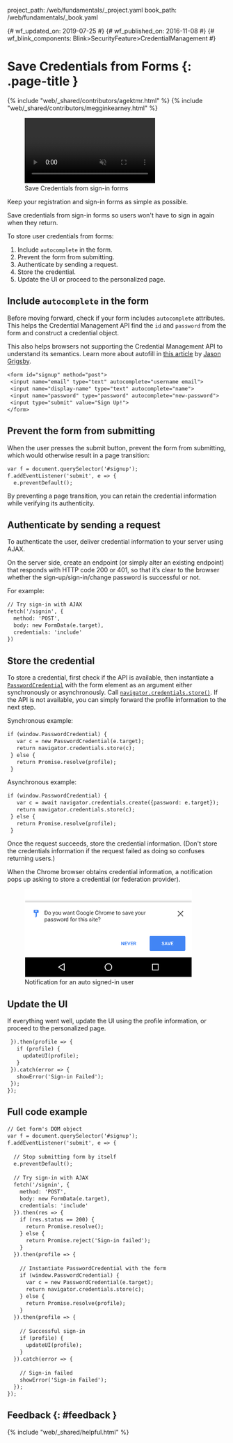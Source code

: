 project_path: /web/fundamentals/_project.yaml
book_path: /web/fundamentals/_book.yaml

{# wf_updated_on: 2019-07-25 #}
{# wf_published_on: 2016-11-08 #}
{# wf_blink_components: Blink>SecurityFeature>CredentialManagement #}

# Save Credentials from Forms {: .page-title }

{% include "web/_shared/contributors/agektmr.html" %}
{% include "web/_shared/contributors/megginkearney.html" %}

<div class="attempt-right">
  <figure>
    <video src="animations/credential-management-smaller.mov"
           style="max-height: 400px;" autoplay muted loop controls></video>
    <figcaption>Save Credentials from sign-in forms</figcaption>
  </figure>
</div>

Keep your registration and sign-in forms as simple as possible.

Save credentials from sign-in forms
so users won't have to sign in again when they return.

To store user credentials from forms:

1. Include `autocomplete` in the form.
2. Prevent the form from submitting.
3. Authenticate by sending a request.
4. Store the credential.
5. Update the UI or proceed to the personalized page.

## Include `autocomplete` in the form

Before moving forward,
check if your form includes `autocomplete` attributes.
This helps the Credential Management API find the `id` and `password`
from the form and construct a credential object.

This also helps browsers not supporting the Credential Management API
to understand its semantics.
Learn more about autofill in
[this article](https://cloudfour.com/thinks/autofill-what-web-devs-should-know-but-dont/) by
[Jason Grigsby](https://medium.com/@grigs).

    <form id="signup" method="post">
     <input name="email" type="text" autocomplete="username email">
     <input name="display-name" type="text" autocomplete="name">
     <input name="password" type="password" autocomplete="new-password">
     <input type="submit" value="Sign Up!">
    </form>

## Prevent the form from submitting

When the user presses the submit button, prevent the form from submitting, which would otherwise
result in a page transition:

    var f = document.querySelector('#signup');
    f.addEventListener('submit', e => {
      e.preventDefault();

By preventing a page transition,
you can retain the credential information while verifying its authenticity.

## Authenticate by sending a request

To authenticate the user, deliver credential information to your server using AJAX.

On the server side, create an endpoint (or simply alter an existing endpoint)
that responds with HTTP code 200 or 401, so that it’s clear to the browser
whether the sign-up/sign-in/change password is successful or not.

For example:

    // Try sign-in with AJAX
    fetch('/signin', {
      method: 'POST',
      body: new FormData(e.target),
      credentials: 'include'
    })

## Store the credential

To store a credential, first check if the API is available,
then instantiate a
[`PasswordCredential`](https://developer.mozilla.org/en-US/docs/Web/API/PasswordCredential)
with the form element as an argument
either synchronously or asynchronously.
Call
[`navigator.credentials.store()`](https://developer.mozilla.org/en-US/docs/Web/API/CredentialsContainer/store).
If the API is not available,
you can simply forward the profile information to the next step.

Synchronous example:

    if (window.PasswordCredential) {
       var c = new PasswordCredential(e.target);
       return navigator.credentials.store(c);
     } else {
       return Promise.resolve(profile);
     }

Asynchronous example:

    if (window.PasswordCredential) {
       var c = await navigator.credentials.create({password: e.target});
       return navigator.credentials.store(c);
     } else {
       return Promise.resolve(profile);
     }

Once the request succeeds, store the credential information.
(Don't store the credentials information if the request failed
as doing so confuses returning users.)

When the Chrome browser obtains credential information,
a notification pops up asking to store a credential
(or federation provider).

<figure>
  <img src="imgs/store-credential.png">
  <figcaption>Notification for an auto signed-in user</figcaption>
</figure>

<div class="clearfix"></div>

## Update the UI

If everything went well, update the UI using the profile information,
or proceed to the personalized page.

     }).then(profile => {
       if (profile) {
         updateUI(profile);
       }
     }).catch(error => {
       showError('Sign-in Failed');
     });
    });

## Full code example

    // Get form's DOM object
    var f = document.querySelector('#signup');
    f.addEventListener('submit', e => {

      // Stop submitting form by itself
      e.preventDefault();

      // Try sign-in with AJAX
      fetch('/signin', {
        method: 'POST',
        body: new FormData(e.target),
        credentials: 'include'
      }).then(res => {
        if (res.status == 200) {
          return Promise.resolve();
        } else {
          return Promise.reject('Sign-in failed');
        }
      }).then(profile => {

        // Instantiate PasswordCredential with the form
        if (window.PasswordCredential) {
          var c = new PasswordCredential(e.target);
          return navigator.credentials.store(c);
        } else {
          return Promise.resolve(profile);
        }
      }).then(profile => {

        // Successful sign-in
        if (profile) {
          updateUI(profile);
        }
      }).catch(error => {

        // Sign-in failed
        showError('Sign-in Failed');
      });
    });

## Feedback {: #feedback }

{% include "web/_shared/helpful.html" %}
